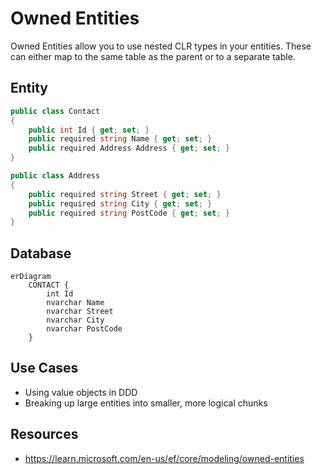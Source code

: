 # Owned Entities

Owned Entities allow you to use nested CLR types in your entities.  These can either map to the same table as the parent or to a separate table.

## Entity

```cs
public class Contact
{
    public int Id { get; set; }
    public required string Name { get; set; }
    public required Address Address { get; set; }
}

public class Address
{
    public required string Street { get; set; }
    public required string City { get; set; }
    public required string PostCode { get; set; }
}
```

## Database

```mermaid
erDiagram
    CONTACT {
        int Id
        nvarchar Name
        nvarchar Street
        nvarchar City
        nvarchar PostCode
    }
```

## Use Cases

- Using value objects in DDD
- Breaking up large entities into smaller, more logical chunks

## Resources

- https://learn.microsoft.com/en-us/ef/core/modeling/owned-entities